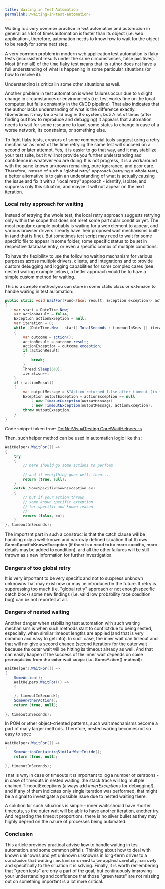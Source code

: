 ```yaml
---
title: Waiting in Test Automation
permalink: /waiting-in-test-automation/
---
```


Waiting is a very common practice in test automation and automation in general as a lot of times automation is faster than its object (i.e. web application), therefore, automation needs to know how to wait for the object to be ready for some next step.

A very common problem in modern web application test automation is flaky tests (inconsistent results under the same circumstances, false positives). Most (if not all) of the time flaky test means that its author does not have a full understanding of what is happening in some particular situations (or how to resolve it).

Understanding is critical in some other situations as well.

Another problem in test automation is when failures occur due to a slight change in circumstances or environments (i.e. test works fine on the local computer, but fails constantly in the CI/CD pipeline). That also indicates that the author lacks understanding of what is the difference exactly. (Sometimes it may be a valid bug in the system, but) A lot of times (after finding out how to reproduce and debugging) it appears that automation needs to wait for some resource to load, some status to change in case of a worse network, its constraints, or something else.

To fight flaky tests, creators of some commercial tools suggest using a retry mechanism as most of the time retrying the same test will succeed on a second or later attempt. Yes, it is easier to go that way, and it may stabilize your test suite, but it will not provide you further understanding and confidence in whatever you are doing. It is not progress, it is a workaround with the same known unknown remaining, pure ignorance, and poor care. Therefore, instead of such a "global retry" approach (retrying a whole test), a better alternative is to gain an understanding of what is actually causing the issue and fix it with a "local retry" approach - identify, isolate, and suppress only this situation, and maybe it will not appear on the next iteration.

### Local retry approach for waiting

Instead of retrying the whole test, the local retry approach suggests retrying only within the scope that does not meet some particular condition yet. The most popular example probably is waiting for a web element to appear, and various browser drivers already have their proposed wait mechanisms built-in (and that is fine). But sometimes test script may need to wait for some specific file to appear in some folder, some specific status to be set in respective database entry, or even a specific combo of multiple conditions.

To have the flexibility to use the following waiting mechanism for various purposes across multiple drivers, clients, and integrations and to provide custom debugging and logging capabilities for some complex cases (see nested waiting example below), a better approach would be to have a simple custom method for waiting.

This is a sample method you can store in some static class or extension to handle waiting in test automation:

```csharp
public static void WaitFor(Func<(bool result, Exception exception)> action, double timeoutInSecs = DefaultTimeoutInSeconds)
{
	var start = DateTime.Now;
	var actionResult = false;
	Exception actionException = null;
	var iteration = 0;
	while ((DateTime.Now - start).TotalSeconds < timeoutInSecs || iteration < 1)
	{
		var outcome = action();
		actionResult = outcome.result;
		actionException = outcome.exception;
		if (actionResult)
		{
			break;
		}
		Thread.Sleep(500);
		iteration++;
	}
	if (!actionResult)
	{
		var outputMessage = $"Action returned false after timeout (in {iteration} tries)";
		Exception outputException = actionException == null
			? new TimeoutException(outputMessage)
			: new TimeoutException(outputMessage, actionException);
		throw outputException;
	}
}
```

Code snippet taken from: [DotNetVisualTesting.Core/WaitHelpers.cs](https://github.com/justlauzadis/dotnet-visual-testing/blob/main/DotNetVisualTesting.Core/WaitHelpers.cs)

Then, such helper method can be used in automation logic like this:

```csharp
WaitHelpers.WaitFor(() =>
{
	try
	{
		// here should go some actions to perform
		
		// and if everything goes well, then...
		return (true, null);
	}
	catch (SomeSpecificKnownException ex)
	{
		// but if your action throws
		// some known specific exception
		// for specific and known reason
		// 
		return (false, ex);
	}
}, timeoutInSeconds);
```

The important part in such a construct is that the catch clause will be handling only a well-known and narrowly defined situation that throws SomeSpecificKnownException (if there is a need to be more specific, more details may be added to condition), and all the other failures will be still thrown as a new information for further investigation.

### Dangers of too global retry

It is very important to be very specific and not to suppress unknown unknowns that may exist now or may be introduced in the future. If retry is suppressing too much (i.e. "global retry" approach or not enough specific catch block) some new findings (i.e. valid low probability race condition bug) can be not reported at all.

### Dangers of nested waiting

Another danger when stabilizing test automation with such waiting mechanisms is when such methods start to conflict due to being nested, especially, when similar timeout lengths are applied (and that is very common and easy to get into). In such case, the inner wait can timeout and that will not give a second chance (second iteration) for the outer wait because the outer wait will be hitting its timeout already as well. And that can easily happen if the success of the inner wait depends on some prerequisites from the outer wait scope (i.e. SomeAction() method):

```csharp
WaitHelpers.WaitFor(() =>
{
	SomeAction();
	WaitHelpers.WaitFor(() =>
	{
		
	}, timeoutInSeconds);
	SomeAnotherAction();
	return (true, null);
	
}, timeoutInSeconds);
```

In POM or other object-oriented patterns, such wait mechanisms become a part of many larger methods. Therefore, nested waiting becomes not so easy to spot:

```csharp
WaitHelpers.WaitFor(() =>
{
	SomeActionContainingSimilarWaitInside();
	return (true, null);
	
}, timeoutInSeconds);
```

That is why in case of timeouts it is important to log a number of iterations - in case of timeouts in nested waiting, the stack trace will log multiple chained TimeoutExceptions (always add _innerExceptions_ for debugging!), and if any of them indicates only single iteration was performed, that might be a signal to investigate a possible issue due to nested waiting there.

A solution for such situations is simple - inner waits should have shorter timeouts, so the outer wait will be able to have another iteration, another try. And regarding the timeout proportions, there is no silver bullet as they may highly depend on the nature of processes being automated.

### Conclusion

This article provides practical advise how to handle waiting in test automation, and some common pitfalls. Thinking about how to deal with known unknowns and yet unknown unknowns in long-term drives to a conclusion that waiting mechanisms need to be applied carefully, narrowly and specifically to the situation it is solving. Finally, it is worth remembering that "green tests" are only a part of the goal, but continuously improving your understanding and confidence that those "green tests" are not missing out on something important is a lot more critical.

